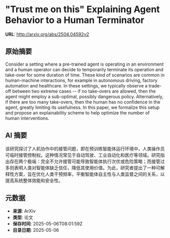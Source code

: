 # "Trust me on this" Explaining Agent Behavior to a Human Terminator

**URL**: http://arxiv.org/abs/2504.04592v2

## 原始摘要

Consider a setting where a pre-trained agent is operating in an environment
and a human operator can decide to temporarily terminate its operation and
take-over for some duration of time. These kind of scenarios are common in
human-machine interactions, for example in autonomous driving, factory
automation and healthcare. In these settings, we typically observe a trade-off
between two extreme cases -- if no take-overs are allowed, then the agent might
employ a sub-optimal, possibly dangerous policy. Alternatively, if there are
too many take-overs, then the human has no confidence in the agent, greatly
limiting its usefulness. In this paper, we formalize this setup and propose an
explainability scheme to help optimize the number of human interventions.


## AI 摘要

该研究探讨了人机协作中的接管问题，即在预训练智能体运行环境中，人类操作员可临时接管控制权。这种情况常见于自动驾驶、工业自动化和医疗等领域。研究指出存在两个极端：完全不允许接管可能导致智能体执行次优或危险策略；而接管过多则表明人类对智能体缺乏信任，降低其使用价值。为此，研究者提出了一种可解释性方案，旨在优化人类干预频率，平衡智能体自主性与人类监督之间的关系，以提高系统整体效能和安全性。

## 元数据

- **来源**: ArXiv
- **类型**: 论文
- **保存时间**: 2025-05-06T08:01:59Z
- **目录日期**: 2025-05-06
